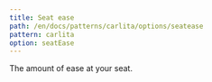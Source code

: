 ```yaml
---
title: Seat ease
path: /en/docs/patterns/carlita/options/seatease
pattern: carlita
option: seatEase
---
```


The amount of ease at your seat.